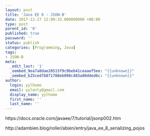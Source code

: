 ```yaml
---
layout: post
title: 'Java EE 8 : JSON-B'
date: 2017-12-27 12:09:33.000000000 +08:00
type: post
parent_id: '0'
published: true
password: ''
status: publish
categories: [Programming, Java]
tags:
- JSON-B
meta:
  _edit_last: '1'
  _oembed_9ea7a0dae20515f9c9beb41ceaaef5ee: "{{unknown}}"
  _oembed_b25ced7b871788eb098c483a80dded6c: "{{unknown}}"
author:
  login: yylhome
  email: yylonly@gmail.com
  display_name: yylhome
  first_name: ''
  last_name: ''
---
```

<p>https://docs.oracle.com/javaee/7/tutorial/jsonp002.htm</p>
<p>http://adambien.blog/roller/abien/entry/java_ee_8_serializing_pojos</p>
